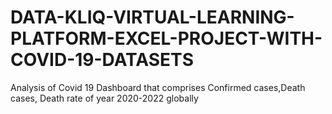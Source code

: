 # DATA-KLIQ-VIRTUAL-LEARNING-PLATFORM-EXCEL-PROJECT-WITH-COVID-19-DATASETS
Analysis of Covid 19 Dashboard that comprises  Confirmed cases,Death cases, Death rate of year 2020-2022 globally
